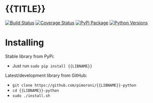 # {{TITLE}}

[![Build Status](https://travis-ci.com/pimoroni/{{LIBNAME}}-python.svg?branch=master)](https://travis-ci.com/pimoroni/{{LIBNAME}}-python)
[![Coverage Status](https://coveralls.io/repos/github/pimoroni/{{LIBNAME}}-python/badge.svg?branch=master)](https://coveralls.io/github/pimoroni/{{LIBNAME}}-python?branch=master)
[![PyPi Package](https://img.shields.io/pypi/v/{{LIBNAME}}.svg)](https://pypi.python.org/pypi/{{LIBNAME}}-python)
[![Python Versions](https://img.shields.io/pypi/pyversions/{{LIBNAME}}.svg)](https://pypi.python.org/pypi/{{LIBNAME}}-python)

# Installing

Stable library from PyPi:

* Just run `sudo pip install {{LIBNAME}}`

Latest/development library from GitHub:

* `git clone https://github.com/pimoroni/{{LIBNAME}}-python`
* `cd {{LIBNAME}}-python`
* `sudo ./install.sh`

